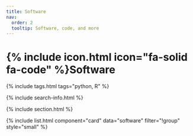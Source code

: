 ```yaml
---
title: Software
nav:
  order: 2
  tooltip: Software, code, and more
---
```


# {% include icon.html icon="fa-solid fa-code" %}Software


{% include tags.html tags="python, R" %}

{% include search-info.html %}

{% include section.html %}

{% include list.html component="card" data="software" filter="!group" style="small" %}
